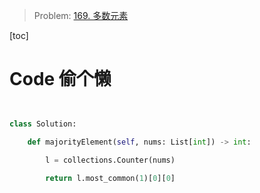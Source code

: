 > Problem: [169. 多数元素](https://leetcode.cn/problems/majority-element/description/)

[toc]

# Code 偷个懒

```Python


class Solution:

    def majorityElement(self, nums: List[int]) -> int:

        l = collections.Counter(nums)

        return l.most_common(1)[0][0]

```
